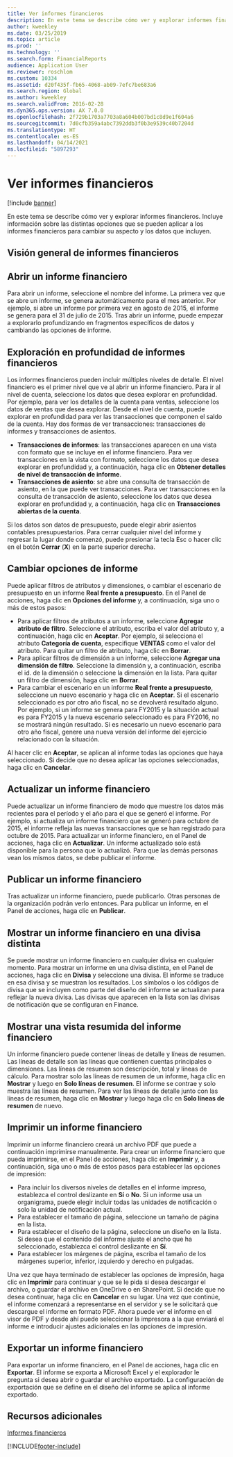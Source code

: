 ```yaml
---
title: Ver informes financieros
description: En este tema se describe cómo ver y explorar informes financieros en Microsoft Dynamics 365 Finance. Incluye información sobre las distintas opciones que se pueden aplicar a los informes financieros para cambiar su aspecto y los datos que incluyen.
author: kweekley
ms.date: 03/25/2019
ms.topic: article
ms.prod: ''
ms.technology: ''
ms.search.form: FinancialReports
audience: Application User
ms.reviewer: roschlom
ms.custom: 10334
ms.assetid: d20f435f-fb65-4068-ab09-7efc7be683a6
ms.search.region: Global
ms.author: kweekley
ms.search.validFrom: 2016-02-28
ms.dyn365.ops.version: AX 7.0.0
ms.openlocfilehash: 2f729b1703a7703a8a604b007bd1c8d9e1f604a6
ms.sourcegitcommit: 7d0cfb359a4abc7392ddb3f0b3e9539c40b7204d
ms.translationtype: HT
ms.contentlocale: es-ES
ms.lasthandoff: 04/14/2021
ms.locfileid: "5897293"
---
```

# <a name="view-financial-reports"></a>Ver informes financieros

[!include [banner](../includes/banner.md)]

En este tema se describe cómo ver y explorar informes financieros. Incluye información sobre las distintas opciones que se pueden aplicar a los informes financieros para cambiar su aspecto y los datos que incluyen.

<a name="financial-reporting-overview"></a>Visión general de informes financieros
----------------------------

## <a name="open-a-financial-report"></a>Abrir un informe financiero
Para abrir un informe, seleccione el nombre del informe. La primera vez que se abre un informe, se genera automáticamente para el mes anterior. Por ejemplo, si abre un informe por primera vez en agosto de 2015, el informe se genera para el 31 de julio de 2015. Tras abrir un informe, puede empezar a explorarlo profundizando en fragmentos específicos de datos y cambiando las opciones de informe.

## <a name="drill-down-on-a-financial-report"></a>Exploración en profundidad de informes financieros
Los informes financieros pueden incluir múltiples niveles de detalle. El nivel financiero es el primer nivel que ve al abrir un informe financiero. Para ir al nivel de cuenta, seleccione los datos que desea explorar en profundidad. Por ejemplo, para ver los detalles de la cuenta para ventas, seleccione los datos de ventas que desea explorar. Desde el nivel de cuenta, puede explorar en profundidad para ver las transacciones que componen el saldo de la cuenta. Hay dos formas de ver transacciones: transacciones de informes y transacciones de asientos.

-   **Transacciones de informes**: las transacciones aparecen en una vista con formato que se incluye en el informe financiero. Para ver transacciones en la vista con formato, seleccione los datos que desea explorar en profundidad y, a continuación, haga clic en **Obtener detalles de nivel de transacción de informe**.
-   **Transacciones de asiento**: se abre una consulta de transacción de asiento, en la que puede ver transacciones. Para ver transacciones en la consulta de transacción de asiento, seleccione los datos que desea explorar en profundidad y, a continuación, haga clic en **Transacciones abiertas de la cuenta**.

Si los datos son datos de presupuesto, puede elegir abrir asientos contables presupuestarios. Para cerrar cualquier nivel del informe y regresar la lugar donde comenzó, puede presionar la tecla Esc o hacer clic en el botón **Cerrar** (**X**) en la parte superior derecha.

## <a name="change-report-options"></a>Cambiar opciones de informe
Puede aplicar filtros de atributos y dimensiones, o cambiar el escenario de presupuesto en un informe **Real frente a presupuesto**. En el Panel de acciones, haga clic en **Opciones del informe** y, a continuación, siga uno o más de estos pasos:

-   Para aplicar filtros de atributos a un informe, seleccione **Agregar atributo de filtro**. Seleccione el atributo, escriba el valor del atributo y, a continuación, haga clic en **Aceptar**. Por ejemplo, si selecciona el atributo **Categoría de cuenta**, especifique **VENTAS** como el valor del atributo. Para quitar un filtro de atributo, haga clic en **Borrar**.
-   Para aplicar filtros de dimensión a un informe, seleccione **Agregar una dimensión de filtro**. Seleccione la dimensión y, a continuación, escriba el id. de la dimensión o seleccione la dimensión en la lista. Para quitar un filtro de dimensión, haga clic en **Borrar**.
-   Para cambiar el escenario en un informe **Real frente a presupuesto**, seleccione un nuevo escenario y haga clic en **Aceptar**. Si el escenario seleccionado es por otro año fiscal, no se devolverá resultado alguno. Por ejemplo, si un informe se genera para FY2015 y la situación actual es para FY2015 y la nueva escenario seleccionado es para FY2016, no se mostrará ningún resultado. Si es necesario un nuevo escenario para otro año fiscal, genere una nueva versión del informe del ejercicio relacionado con la situación.

Al hacer clic en **Aceptar**, se aplican al informe todas las opciones que haya seleccionado. Si decide que no desea aplicar las opciones seleccionadas, haga clic en **Cancelar**.

## <a name="update-a-financial-report"></a>Actualizar un informe financiero
Puede actualizar un informe financiero de modo que muestre los datos más recientes para el período y el año para el que se generó el informe. Por ejemplo, si actualiza un informe financiero que se generó para octubre de 2015, el informe refleja las nuevas transacciones que se han registrado para octubre de 2015. Para actualizar un informe financiero, en el Panel de acciones, haga clic en **Actualizar**. Un informe actualizado solo está disponible para la persona que lo actualizó. Para que las demás personas vean los mismos datos, se debe publicar el informe.

## <a name="publish-a-financial-report"></a>Publicar un informe financiero
Tras actualizar un informe financiero, puede publicarlo. Otras personas de la organización podrán verlo entonces. Para publicar un informe, en el Panel de acciones, haga clic en **Publicar**.

## <a name="display-a-financial-report-in-a-different-currency"></a>Mostrar un informe financiero en una divisa distinta
Se puede mostrar un informe financiero en cualquier divisa en cualquier momento. Para mostrar un informe en una divisa distinta, en el Panel de acciones, haga clic en **Divisa** y seleccione una divisa. El informe se traduce en esa divisa y se muestran los resultados. Los símbolos o los códigos de divisa que se incluyen como parte del diseño del informe se actualizan para reflejar la nueva divisa. Las divisas que aparecen en la lista son las divisas de notificación que se configuran en Finance.

## <a name="display-a-summarized-view-of-the-financial-report"></a>Mostrar una vista resumida del informe financiero
Un informe financiero puede contener líneas de detalle y líneas de resumen. Las líneas de detalle son las líneas que contienen cuentas principales o dimensiones. Las líneas de resumen son descripción, total y líneas de cálculo. Para mostrar solo las líneas de resumen de un informe, haga clic en **Mostrar** y luego en **Solo líneas de resumen**. El informe se contrae y solo muestra las líneas de resumen. Para ver las líneas de detalle junto con las líneas de resumen, haga clic en **Mostrar** y luego haga clic en **Solo líneas de resumen** de nuevo.

## <a name="print-a-financial-report"></a>Imprimir un informe financiero
Imprimir un informe financiero creará un archivo PDF que puede a continuación imprimirse manualmente. Para crear un informe financiero que pueda imprimirse, en el Panel de acciones, haga clic en **Imprimir** y, a continuación, siga uno o más de estos pasos para establecer las opciones de impresión:

-   Para incluir los diversos niveles de detalles en el informe impreso, establezca el control deslizante en **Sí** o **No**. Si un informe usa un organigrama, puede elegir incluir todas las unidades de notificación o solo la unidad de notificación actual.
-   Para establecer el tamaño de página, seleccione un tamaño de página en la lista.
-   Para establecer el diseño de la página, seleccione un diseño en la lista. Si desea que el contenido del informe ajuste el ancho que ha seleccionado, establezca el control deslizante en **Sí**.
-   Para establecer los márgenes de página, escriba el tamaño de los márgenes superior, inferior, izquierdo y derecho en pulgadas.

Una vez que haya terminado de establecer las opciones de impresión, haga clic en **Imprimir** para continuar y que se le pida si desea descargar el archivo, o guardar el archivo en OneDrive o en SharePoint. Si decide que no desea continuar, haga clic en **Cancelar** en su lugar. Una vez que continúe, el informe comenzará a representarse en el servidor y se le solicitará que descargue el informe en formato PDF. Ahora puede ver el informe en el visor de PDF y desde ahí puede seleccionar la impresora a la que enviará el informe e introducir ajustes adicionales en las opciones de impresión.

## <a name="export-a-financial-report"></a>Exportar un informe financiero
Para exportar un informe financiero, en el Panel de acciones, haga clic en **Exportar**. El informe se exporta a Microsoft Excel y el explorador le pregunta si desea abrir o guardar el archivo exportado. La configuración de exportación que se define en el diseño del informe se aplica al informe exportado.    

<a name="additional-resources"></a>Recursos adicionales
--------

[Informes financieros](../../fin-ops-core/dev-itpro/analytics/financial-reporting-intro.md)






[!INCLUDE[footer-include](../../includes/footer-banner.md)]